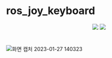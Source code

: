 # ros_joy_keyboard
<div align="center">
  <img src="https://img.shields.io/badge/ROS_noetic-22314E?style=flat&logo=ros&logoColor=white" />
  <img src="https://img.shields.io/badge/Ubuntu_20.04LTS-E95420?style=flat&logo=Ubuntu&logoColor=white" />
</div>

#


![화면 캡처 2023-01-27 140323](https://user-images.githubusercontent.com/63947617/215013353-cde2673d-d931-441b-be76-ebb4626bf158.png)
#
